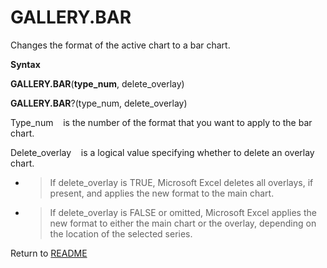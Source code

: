 # GALLERY.BAR

Changes the format of the active chart to a bar chart.

**Syntax**

**GALLERY.BAR**(**type\_num**, delete\_overlay)

**GALLERY.BAR**?(type\_num, delete\_overlay)

Type\_num&nbsp;&nbsp;&nbsp;&nbsp;is the number of the format that you
want to apply to the bar chart.

Delete\_overlay&nbsp;&nbsp;&nbsp;&nbsp;is a logical value specifying
whether to delete an overlay chart.

  - > If delete\_overlay is TRUE, Microsoft Excel deletes all overlays,
    > if present, and applies the new format to the main chart.

  - > If delete\_overlay is FALSE or omitted, Microsoft Excel applies
    > the new format to either the main chart or the overlay, depending
    > on the location of the selected series.




Return to [README](README.md#G)

